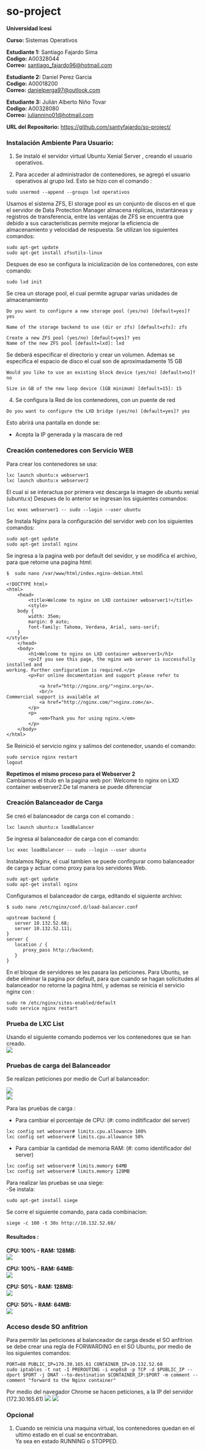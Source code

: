 # so-project

**Universidad Icesi**  

**Curso:** Sistemas Operativos  

**Estudiante 1:** Santiago Fajardo Sima  
**Codigo:** A00328044  
**Correo:** santiago_fajardo96@hotmail.com  

**Estudiante 2:** Daniel Perez Garcia  
**Codigo:** A00018200  
**Correo:** danielperga97@outlook.com 

**Estudiante 3:** Julián Alberto Niño Tovar  
**Codigo:** A00328080  
**Correo:** juliannino01@hotmail.com  

**URL del Repositorio:**  https://github.com/santyfajardo/so-project/

### Instalación Ambiente Para Usuario:

1. Se instaló el servidor virtual Ubuntu Xenial Server , creando el usuario operativos.  


2. Para  acceder al administrador de contenedores,  se agregó el usuario operativos al grupo lxd. Esto se hizo con el comando :
```
sudo usermod --append --groups lxd operativos
```

Usamos el sistema ZFS, El storage pool es un conjunto de discos en el que el servidor de Data Protection Manager almacena réplicas, instantáneas y registros de transferencia, entre las ventajas de ZFS se encuentra que debido a sus características permite mejorar la eficiencia de almacenamiento y velocidad de respuesta. Se utilizan los siguientes comandos:
```
sudo apt-get update
sudo apt-get install zfsutils-linux
```
Despues de eso se configura la inicialización de los contenedores, con este comando:
```
sudo lxd init
```
Se crea  un storage pool, el cual permite agrupar varias unidades de almacenamiento
```
Do you want to configure a new storage pool (yes/no) [default=yes]? yes

Name of the storage backend to use (dir or zfs) [default=zfs]: zfs

Create a new ZFS pool (yes/no) [default=yes]? yes
Name of the new ZFS pool [default=lxd]: lxd
```

Se deberá especificar el directorio y crear un volumen. Ademas se especifica el espacio de disco el cual son de aproximadamente
15 GB
```
Would you like to use an existing block device (yes/no) [default=no]? no

Size in GB of the new loop device (1GB minimum) [default=15]: 15
```
4.  Se configura la Red de los contenedores, con un puente de red 
```
Do you want to configure the LXD bridge (yes/no) [default=yes]? yes
```
Esto abrirá una pantalla en donde se:  
- Acepta la IP generada y la mascara de red 

### Creación contenedores con Servicio WEB

Para crear los contenedores se usa:
```
lxc launch ubuntu:x webserver1
lxc launch ubuntu:x webserver2
```
El cual si se interactua por primera vez descarga la imagen de ubuntu xenial (ubuntu:x)
Despues de lo anterior se ingresan los siguientes comandos:
```
lxc exec webserver1 -- sudo --login --user ubuntu
```
Se Instala Nginx para la configuración del servidor web con los siguientes comandos:
```
sudo apt-get update
sudo apt-get install nginx
```
Se ingresa a la pagina web por default del sevidor, y se modifica el archivo, para que retorne una pagina html:
```
$  sudo nano /var/www/html/index.nginx-debian.html

<!DOCTYPE html>
<html>
    <head>
        <title>Welcome to nginx on LXD container webserver1!</title>
        <style>
    body {
        width: 35em;
        margin: 0 auto;
        font-family: Tahoma, Verdana, Arial, sans-serif;
    }
</style>
    </head>
    <body>
        <h1>Welcome to nginx on LXD container webserver1</h1>
        <p>If you see this page, the nginx web server is successfully installed and
working. Further configuration is required.</p>
        <p>For online documentation and support please refer to

            <a href="http://nginx.org/">nginx.org</a>.
            <br/>
Commercial support is available at
            <a href="http://nginx.com/">nginx.com</a>.
        </p>
        <p>
            <em>Thank you for using nginx.</em>
        </p>
    </body>
</html>
```

  Se Reinició el servicio nginx y salimos del contenedor, usando el comando: 
```
sudo service nginx restart
logout
```
**Repetimos el mismo proceso para el Webserver 2**  
Cambiamos el titulo en la pagina web por: Welcome to nginx on LXD container webserver2.De tal manera se puede diferenciar   

### Creación Balanceador de Carga

Se creó el balanceador de carga con el comando :
```
lxc launch ubuntu:x loadBalancer
```
Se ingresa al balanceador de carga con el comando:
```
lxc exec loadBalancer -- sudo --login --user ubuntu
```
Instalamos Nginx, el cual tambien se puede confirgurar como balanceador de carga y actuar como proxy para los servidores Web.
```
sudo apt-get update
sudo apt-get install nginx
```
Configuramos el balanceador de carga, editando el siguiente archivo:
```
$ sudo nano /etc/nginx/conf.d/load-balancer.conf 

upstream backend {
   server 10.132.52.68; 
   server 10.132.52.111;  
}
server {
   location / {
      proxy_pass http://backend;
   }
}
```
En el bloque de servidores  se les pasara las peticiones.
Para Ubuntu, se debe eliminar la pagina por default, para que cuando se hagan solicitudes al balanceador no retorne la pagina html, y ademas se reinicia el servicio nginx con :
```
sudo rm /etc/nginx/sites-enabled/default
sudo service nginx restart
```   
### Prueba de LXC List
Usando el siguiente comando podemos ver los contenedores que se han creado.  
![](Imagenes/lxclist.PNG) 

### Pruebas de carga del Balanceador

Se realizan peticiones por medio de Curl al balanceador:

![](Imagenes/webserver1.PNG)  
![](Imagenes/webserver2.PNG) 

Para las pruebas de carga :   

- Para cambiar el porcentaje de CPU:  (#: como inditificador del server)
```
lxc config set webserver# limits.cpu.allowance 100%
lxc config set webserver# limits.cpu.allowance 50%
```

- Para cambiar la cantidad de memoria RAM:  (#: como identificador del server)
```
lxc config set webserver# limits.memory 64MB
lxc config set webserver# limits.memory 128MB
```
Para realizar las pruebas se usa siege:   
-Se instala:
```
sudo apt-get install siege
```

Se corre el siguiente comando, para cada combinacion:   
```
siege -c 100 -t 30s http://10.132.52.68/
```

#### Resultados :

**CPU: 100% - RAM: 128MB:**  
![](Imagenes/100-128.PNG)

**CPU: 100% - RAM: 64MB:**   
![](Imagenes/100-64.PNG)

**CPU: 50% - RAM: 128MB:**   
![](Imagenes/50-128.PNG)

**CPU: 50% - RAM: 64MB:**  
![](Imagenes/50-64.PNG)

### Acceso desde SO anfitrion
Para permitir las peticiones al balanceador de carga desde el SO 
anfitrion se debe crear una regla de FORWARDING en el SO Ubuntu, 
por medio de los siguientes comandos:
```
PORT=80 PUBLIC_IP=170.30.165.61 CONTAINER_IP=10.132.52.68
sudo iptables -t nat -I PREROUTING -i enp0s8 -p TCP -d $PUBLIC_IP --dport $PORT -j DNAT --to-destination $CONTAINER_IP:$PORT -m comment --comment "forward to the Nginx container"
```
Por medio del navegador Chrome se hacen peticiones, a la IP del servidor (172.30.165.61)
![](Imagenes/web.PNG)
![](Imagenes/web2.PNG)


### Opcional

1. Cuando se reinicia una maquina virtual, los contenedores quedan en el ultimo estado en el cual se encontraban.  
Ya sea en estado RUNNING o STOPPED.
